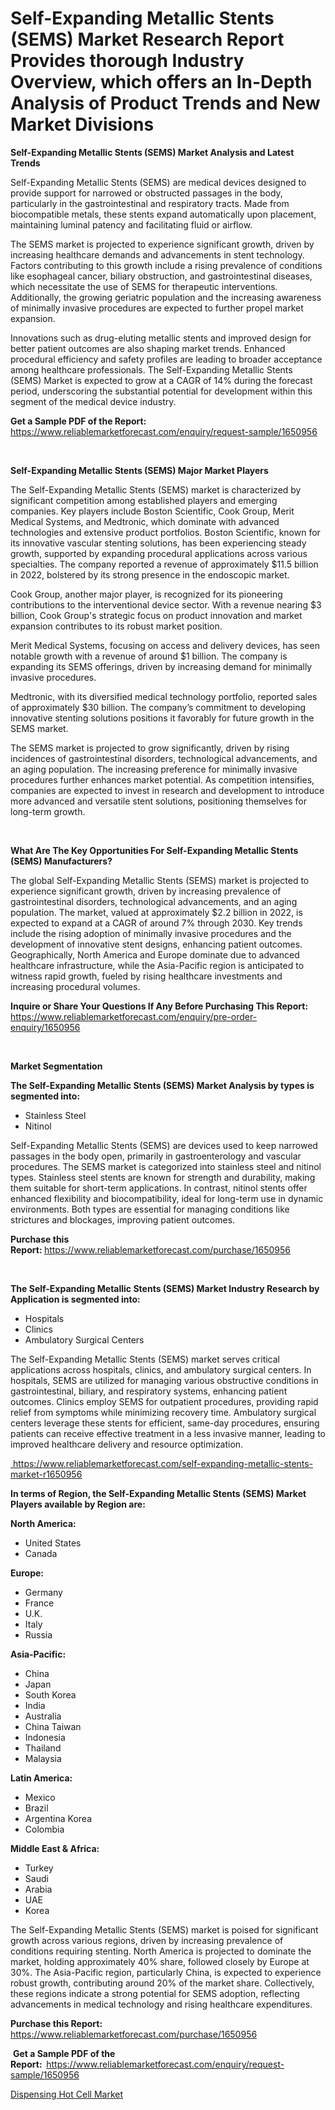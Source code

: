 <p><h1>Self-Expanding Metallic Stents (SEMS) Market Research Report Provides thorough Industry Overview, which offers an In-Depth Analysis of Product Trends and New Market Divisions</h1></p><p><strong>Self-Expanding Metallic Stents (SEMS) Market Analysis and Latest Trends</strong></p>
<p><p>Self-Expanding Metallic Stents (SEMS) are medical devices designed to provide support for narrowed or obstructed passages in the body, particularly in the gastrointestinal and respiratory tracts. Made from biocompatible metals, these stents expand automatically upon placement, maintaining luminal patency and facilitating fluid or airflow.</p><p>The SEMS market is projected to experience significant growth, driven by increasing healthcare demands and advancements in stent technology. Factors contributing to this growth include a rising prevalence of conditions like esophageal cancer, biliary obstruction, and gastrointestinal diseases, which necessitate the use of SEMS for therapeutic interventions. Additionally, the growing geriatric population and the increasing awareness of minimally invasive procedures are expected to further propel market expansion.</p><p>Innovations such as drug-eluting metallic stents and improved design for better patient outcomes are also shaping market trends. Enhanced procedural efficiency and safety profiles are leading to broader acceptance among healthcare professionals. The Self-Expanding Metallic Stents (SEMS) Market is expected to grow at a CAGR of 14% during the forecast period, underscoring the substantial potential for development within this segment of the medical device industry.</p></p>
<p><strong>Get a Sample PDF of the Report:&nbsp;</strong> <a href="https://www.reliablemarketforecast.com/enquiry/request-sample/1650956?utm_campaign=2724&utm_medium=2&utm_source=Github&utm_content=ia&utm_term=23032025&utm_id=self-expanding-metallic-stents-sems">https://www.reliablemarketforecast.com/enquiry/request-sample/1650956</a></p>
<p>&nbsp;</p>
<p><strong>Self-Expanding Metallic Stents (SEMS) Major Market Players</strong></p>
<p><p>The Self-Expanding Metallic Stents (SEMS) market is characterized by significant competition among established players and emerging companies. Key players include Boston Scientific, Cook Group, Merit Medical Systems, and Medtronic, which dominate with advanced technologies and extensive product portfolios. Boston Scientific, known for its innovative vascular stenting solutions, has been experiencing steady growth, supported by expanding procedural applications across various specialties. The company reported a revenue of approximately $11.5 billion in 2022, bolstered by its strong presence in the endoscopic market.</p><p>Cook Group, another major player, is recognized for its pioneering contributions to the interventional device sector. With a revenue nearing $3 billion, Cook Group's strategic focus on product innovation and market expansion contributes to its robust market position.</p><p>Merit Medical Systems, focusing on access and delivery devices, has seen notable growth with a revenue of around $1 billion. The company is expanding its SEMS offerings, driven by increasing demand for minimally invasive procedures.</p><p>Medtronic, with its diversified medical technology portfolio, reported sales of approximately $30 billion. The company’s commitment to developing innovative stenting solutions positions it favorably for future growth in the SEMS market.</p><p>The SEMS market is projected to grow significantly, driven by rising incidences of gastrointestinal disorders, technological advancements, and an aging population. The increasing preference for minimally invasive procedures further enhances market potential. As competition intensifies, companies are expected to invest in research and development to introduce more advanced and versatile stent solutions, positioning themselves for long-term growth.</p></p>
<p>&nbsp;</p>
<p><strong>What Are The Key Opportunities For Self-Expanding Metallic Stents (SEMS) Manufacturers?</strong></p>
<p><p>The global Self-Expanding Metallic Stents (SEMS) market is projected to experience significant growth, driven by increasing prevalence of gastrointestinal disorders, technological advancements, and an aging population. The market, valued at approximately $2.2 billion in 2022, is expected to expand at a CAGR of around 7% through 2030. Key trends include the rising adoption of minimally invasive procedures and the development of innovative stent designs, enhancing patient outcomes. Geographically, North America and Europe dominate due to advanced healthcare infrastructure, while the Asia-Pacific region is anticipated to witness rapid growth, fueled by rising healthcare investments and increasing procedural volumes.</p></p>
<p><strong>Inquire or Share Your Questions If Any Before Purchasing This Report:</strong> <a href="https://www.reliablemarketforecast.com/enquiry/pre-order-enquiry/1650956?utm_campaign=2724&utm_medium=2&utm_source=Github&utm_content=ia&utm_term=23032025&utm_id=self-expanding-metallic-stents-sems">https://www.reliablemarketforecast.com/enquiry/pre-order-enquiry/1650956</a></p>
<p>&nbsp;</p>
<p><strong>Market Segmentation</strong></p>
<p><strong>The Self-Expanding Metallic Stents (SEMS) Market Analysis by types is segmented into:</strong></p>
<p><ul><li>Stainless Steel</li><li>Nitinol</li></ul></p>
<p><p>Self-Expanding Metallic Stents (SEMS) are devices used to keep narrowed passages in the body open, primarily in gastroenterology and vascular procedures. The SEMS market is categorized into stainless steel and nitinol types. Stainless steel stents are known for strength and durability, making them suitable for short-term applications. In contrast, nitinol stents offer enhanced flexibility and biocompatibility, ideal for long-term use in dynamic environments. Both types are essential for managing conditions like strictures and blockages, improving patient outcomes.</p></p>
<p><strong>Purchase this Report:&nbsp;</strong><a href="https://www.reliablemarketforecast.com/purchase/1650956?utm_campaign=2724&utm_medium=2&utm_source=Github&utm_content=ia&utm_term=23032025&utm_id=self-expanding-metallic-stents-sems">https://www.reliablemarketforecast.com/purchase/1650956</a></p>
<p>&nbsp;</p>
<p><strong>The Self-Expanding Metallic Stents (SEMS) Market Industry Research by Application is segmented into:</strong></p>
<p><ul><li>Hospitals</li><li>Clinics</li><li>Ambulatory Surgical Centers</li></ul></p>
<p><p>The Self-Expanding Metallic Stents (SEMS) market serves critical applications across hospitals, clinics, and ambulatory surgical centers. In hospitals, SEMS are utilized for managing various obstructive conditions in gastrointestinal, biliary, and respiratory systems, enhancing patient outcomes. Clinics employ SEMS for outpatient procedures, providing rapid relief from symptoms while minimizing recovery time. Ambulatory surgical centers leverage these stents for efficient, same-day procedures, ensuring patients can receive effective treatment in a less invasive manner, leading to improved healthcare delivery and resource optimization.</p></p>
<p><a href="https://www.reliablemarketforecast.com/self-expanding-metallic-stents-market-r1650956?utm_campaign=2724&utm_medium=2&utm_source=Github&utm_content=ia&utm_term=23032025&utm_id=self-expanding-metallic-stents-sems">&nbsp;https://www.reliablemarketforecast.com/self-expanding-metallic-stents-market-r1650956</a></p>
<p><strong>In terms of Region, the Self-Expanding Metallic Stents (SEMS) Market Players available by Region are:</strong></p>
<p>
    <p> <strong> North America: </strong>
        <ul>
            <li>United States</li>
            <li>Canada</li>
        </ul>
        </p> 
    <p> <strong> Europe: </strong>
        <ul>
            <li>Germany</li>
            <li>France</li>
            <li>U.K.</li>
            <li>Italy</li>
            <li>Russia</li>
        </ul>
        </p> 
    <p> <strong> Asia-Pacific: </strong>
        <ul>
            <li>China</li>
            <li>Japan</li>
            <li>South Korea</li>
            <li>India</li>
            <li>Australia</li>
            <li>China Taiwan</li>
            <li>Indonesia</li>
            <li>Thailand</li>
            <li>Malaysia</li>
        </ul>
        </p> 
    <p> <strong> Latin America: </strong>
        <ul>
            <li>Mexico</li>
            <li>Brazil</li>
            <li>Argentina Korea</li>
            <li>Colombia</li>
        </ul>
        </p> 
    <p> <strong> Middle East & Africa: </strong>
        <ul>
            <li>Turkey</li>
            <li>Saudi</li>
            <li>Arabia</li>
            <li>UAE</li>
            <li>Korea</li>
        </ul>
    </p>
    </p>
<p><p>The Self-Expanding Metallic Stents (SEMS) market is poised for significant growth across various regions, driven by increasing prevalence of conditions requiring stenting. North America is projected to dominate the market, holding approximately 40% share, followed closely by Europe at 30%. The Asia-Pacific region, particularly China, is expected to experience robust growth, contributing around 20% of the market share. Collectively, these regions indicate a strong potential for SEMS adoption, reflecting advancements in medical technology and rising healthcare expenditures.</p></p>
<p><strong>Purchase this Report: </strong><a href="https://www.reliablemarketforecast.com/purchase/1650956?utm_campaign=2724&utm_medium=2&utm_source=Github&utm_content=ia&utm_term=23032025&utm_id=self-expanding-metallic-stents-sems">https://www.reliablemarketforecast.com/purchase/1650956</a></p>
<p>&nbsp;<strong>Get a Sample PDF of the Report:&nbsp;&nbsp;</strong><a href="https://www.reliablemarketforecast.com/enquiry/request-sample/1650956?utm_campaign=2724&utm_medium=2&utm_source=Github&utm_content=ia&utm_term=23032025&utm_id=self-expanding-metallic-stents-sems">https://www.reliablemarketforecast.com/enquiry/request-sample/1650956</a></p>
<p><strong></strong></p>
<p><p><a href="https://github.com/berbelsagwan/Market-Research-Report-List-1/blob/main/dispensing-hot-cell-market.md?utm_campaign=2724&utm_medium=2&utm_source=Github&utm_content=ia&utm_term=23032025&utm_id=self-expanding-metallic-stents-sems">Dispensing Hot Cell Market</a></p></p>